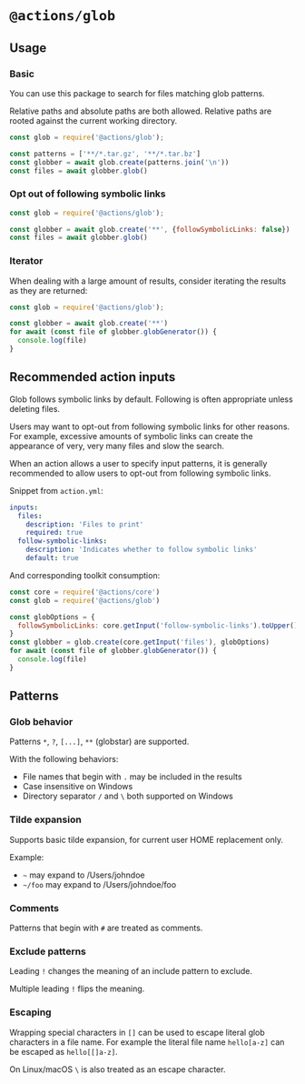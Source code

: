 # `@actions/glob`

## Usage

### Basic

You can use this package to search for files matching glob patterns.

Relative paths and absolute paths are both allowed. Relative paths are rooted against the current working directory.

```js
const glob = require('@actions/glob');

const patterns = ['**/*.tar.gz', '**/*.tar.bz']
const globber = await glob.create(patterns.join('\n'))
const files = await globber.glob()
```

### Opt out of following symbolic links

```js
const glob = require('@actions/glob');

const globber = await glob.create('**', {followSymbolicLinks: false})
const files = await globber.glob()
```

### Iterator

When dealing with a large amount of results, consider iterating the results as they are returned:

```js
const glob = require('@actions/glob');

const globber = await glob.create('**')
for await (const file of globber.globGenerator()) {
  console.log(file)
}
```

## Recommended action inputs

Glob follows symbolic links by default. Following is often appropriate unless deleting files.

Users may want to opt-out from following symbolic links for other reasons. For example,
excessive amounts of symbolic links can create the appearance of very, very many files
and slow the search.

When an action allows a user to specify input patterns, it is generally recommended to
allow users to opt-out from following symbolic links.

Snippet from `action.yml`:

```yaml
inputs:
  files:
    description: 'Files to print'
    required: true
  follow-symbolic-links:
    description: 'Indicates whether to follow symbolic links'
    default: true
```

And corresponding toolkit consumption:

```js
const core = require('@actions/core')
const glob = require('@actions/glob')

const globOptions = {
  followSymbolicLinks: core.getInput('follow-symbolic-links').toUpper() !== 'FALSE'
}
const globber = glob.create(core.getInput('files'), globOptions)
for await (const file of globber.globGenerator()) {
  console.log(file)
}
```

## Patterns

### Glob behavior

Patterns `*`, `?`, `[...]`, `**` (globstar) are supported.

With the following behaviors:
- File names that begin with `.` may be included in the results
- Case insensitive on Windows
- Directory separator `/` and `\` both supported on Windows

### Tilde expansion

Supports basic tilde expansion, for current user HOME replacement only.

Example:
- `~` may expand to /Users/johndoe
- `~/foo` may expand to /Users/johndoe/foo

### Comments

Patterns that begin with `#` are treated as comments.

### Exclude patterns

Leading `!` changes the meaning of an include pattern to exclude.

Multiple leading `!` flips the meaning.

### Escaping

Wrapping special characters in `[]` can be used to escape literal glob characters
in a file name. For example the literal file name `hello[a-z]` can be escaped as `hello[[]a-z]`.

On Linux/macOS `\` is also treated as an escape character.
